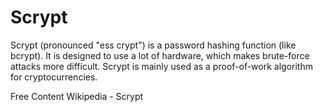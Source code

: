 # Scrypt

Scrypt (pronounced "ess crypt") is a password hashing function (like bcrypt). It is designed to use a lot of hardware, which makes brute-force attacks more difficult. Scrypt is mainly used as a proof-of-work algorithm for cryptocurrencies.

<ResourceGroupTitle>Free Content</ResourceGroupTitle>
<BadgeLink colorScheme='yellow' badgeText='Read' href='https://en.wikipedia.org/wiki/Scrypt'>Wikipedia - Scrypt</BadgeLink>
